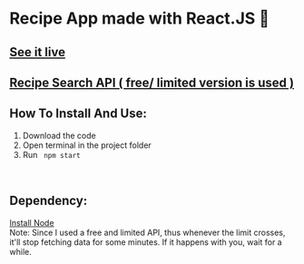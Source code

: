 # Recipe App made with React.JS 🍲

## [See it live](https://proghead00.github.io/Recipe-App-With-React/)


## [Recipe Search API ( free/ limited version is used )](https://developer.edamam.com/edamam-recipe-api)


## How To Install And Use:

1. Download the code
2. Open terminal in the project folder
3. Run
<code> npm start </code>
<br>

## Dependency:
[Install Node](https://node.org/)
<br>
Note: Since I used a free and limited API, thus whenever the limit crosses, it'll stop fetching data for some minutes. If it happens with you, wait for a while.
